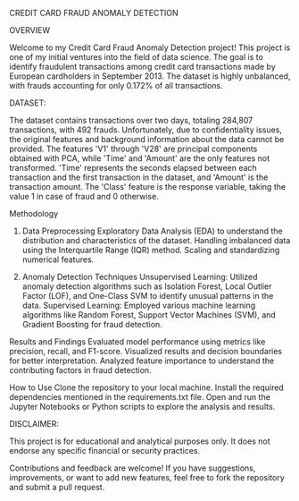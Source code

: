 CREDIT CARD FRAUD ANOMALY DETECTION


OVERVIEW


Welcome to my Credit Card Fraud Anomaly Detection project! This project is one of my initial ventures into the field of data science. The goal is to identify fraudulent transactions among credit card transactions made by European cardholders in September 2013. The dataset is highly unbalanced, with frauds accounting for only 0.172% of all transactions.

DATASET:

The dataset contains transactions over two days, totaling 284,807 transactions, with 492 frauds. Unfortunately, due to confidentiality issues, the original features and background information about the data cannot be provided. The features 'V1' through 'V28' are principal components obtained with PCA, while 'Time' and 'Amount' are the only features not transformed. 'Time' represents the seconds elapsed between each transaction and the first transaction in the dataset, and 'Amount' is the transaction amount. The 'Class' feature is the response variable, taking the value 1 in case of fraud and 0 otherwise.


Methodology

1. Data Preprocessing
Exploratory Data Analysis (EDA) to understand the distribution and characteristics of the dataset.
Handling imbalanced data using the Interquartile Range (IQR) method.
Scaling and standardizing numerical features.

2. Anomaly Detection Techniques
Unsupervised Learning: Utilized anomaly detection algorithms such as Isolation Forest, Local Outlier Factor (LOF), and One-Class SVM to identify unusual patterns in the data.
Supervised Learning: Employed various machine learning algorithms like Random Forest, Support Vector Machines (SVM), and Gradient Boosting for fraud detection.

Results and Findings
Evaluated model performance using metrics like precision, recall, and F1-score.
Visualized results and decision boundaries for better interpretation.
Analyzed feature importance to understand the contributing factors in fraud detection.

How to Use
Clone the repository to your local machine.
Install the required dependencies mentioned in the requirements.txt file.
Open and run the Jupyter Notebooks or Python scripts to explore the analysis and results.


DISCLAIMER:

This project is for educational and analytical purposes only. It does not endorse any specific financial or security practices.

Contributions and feedback are welcome! If you have suggestions, improvements, or want to add new features, feel free to fork the repository and submit a pull request.
